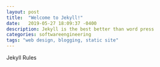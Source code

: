 ```yaml
---
layout: post
title:  "Welcome to Jekyll!"
date:   2019-05-27 18:09:37 -0400
description: Jekyll is the best better than word press
categories: softwareengineering
tags: "web design, blogging, static site"
---
```


Jekyll Rules